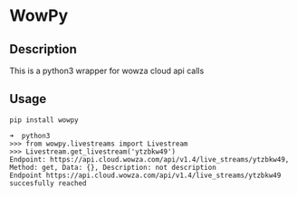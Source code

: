 # WowPy

## Description

This is a python3 wrapper for wowza cloud api calls

## Usage

```
pip install wowpy
```

```
➜  python3
>>> from wowpy.livestreams import Livestream
>>> Livestream.get_livestream('ytzbkw49')
Endpoint: https://api.cloud.wowza.com/api/v1.4/live_streams/ytzbkw49, Method: get, Data: {}, Description: not description
Endpoint https://api.cloud.wowza.com/api/v1.4/live_streams/ytzbkw49 succesfully reached
```

